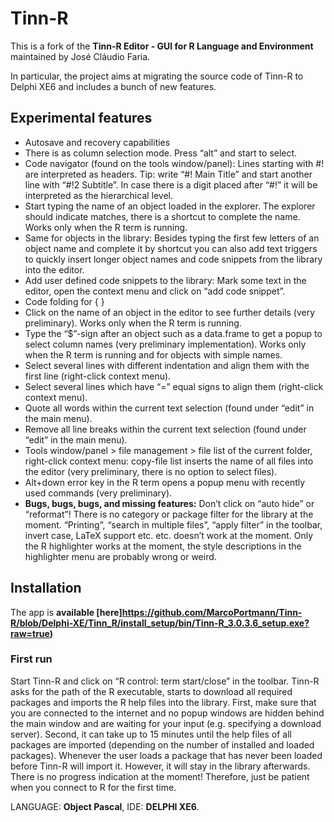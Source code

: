 # Tinn-R

This is a fork of the **Tinn-R Editor - GUI for R Language and Environment** maintained by José Cláudio Faria.

In particular, the project aims at migrating the source code of Tinn-R to Delphi XE6 and includes a bunch of new features.
## Experimental features
- Autosave and recovery capabilities
- There is as column selection mode. Press “alt” and start to select.
-  Code navigator (found on the tools window/panel): Lines starting with #! are interpreted as headers. Tip: write “#! Main Title” and start another line with “#!2 Subtitle”. In case there is a digit placed after “#!” it will be interpreted as the hierarchical level. 
- Start typing the name of an object loaded in the explorer. The explorer should indicate matches, there is a shortcut to complete the name. Works only when the R term is running.
- Same for objects in the library: Besides typing the first few letters of an object name and complete it by shortcut you can also add text triggers to quickly insert longer object names and code snippets from the library into the editor.
- Add user defined code snippets to the library: Mark some text in the editor, open the context menu and click on “add code snippet”.
- Code folding for { }
- Click on the name of an object in the editor to see further details (very preliminary). Works only when the R term is running.
- Type the “$”-sign after an object such as a data.frame to get a popup to select column names (very preliminary implementation). Works only when the R term is running and for objects with simple names.
- Select several lines with different indentation and align them with the first line (right-click context menu).
- Select several lines which have  “=” equal signs to align them (right-click context menu).
- Quote all words within the current text selection (found under “edit” in the main menu).
- Remove all line breaks within the current text selection (found under “edit” in the main menu).
- Tools window/panel > file management > file list of the current folder, right-click context menu: copy-file list inserts the name of all files into the editor (very preliminary, there is no option to select files).
- Alt+down error key in the R term opens a popup menu with recently used commands (very preliminary).
- **Bugs, bugs, bugs, and missing features:** Don’t click on “auto hide” or “reformat”! There is no category or package filter for the library at the moment. “Printing”, “search in multiple files”, “apply filter” in the toolbar, invert case, LaTeX support etc. etc. doesn’t work at the moment. Only the R highlighter works at the moment, the style descriptions in the highlighter menu are probably wrong or weird.  

## Installation
The app is **available [here]https://github.com/MarcoPortmann/Tinn-R/blob/Delphi-XE/Tinn_R/install_setup/bin/Tinn-R_3.0.3.6_setup.exe?raw=true)**

### First run
Start Tinn-R and click on “R control: term start/close” in the toolbar. Tinn-R asks for the path of the R executable, starts to download all required packages and imports the R help files into the library. First, make sure that you are connected to the internet and no popup windows are hidden behind the main window and are waiting for your input (e.g. specifying a download server). Second, it can take up to 15 minutes until the help files of all packages are imported (depending on the number of installed and loaded packages). Whenever the user loads a package that has never been loaded before Tinn-R will import it. However, it will stay in the library afterwards. There is no progress indication at the moment! Therefore, just be patient when you connect to R for the first time.









LANGUAGE: **Object Pascal**, IDE: **DELPHI XE6**.
